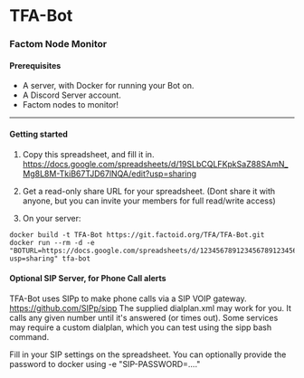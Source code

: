# TFA-Bot
### Factom Node Monitor

#### Prerequisites
* A server, with Docker for running your Bot on.
* A Discord Server account.
* Factom nodes to monitor!
----

#### Getting started

1. Copy this spreadsheet, and fill it in.
https://docs.google.com/spreadsheets/d/19SLbCQLFKpkSaZ88SAmN_Mg8L8M-TkiB67TJD67lNQA/edit?usp=sharing

2. Get a read-only share URL for your spreadsheet. (Dont share it with anyone, but you can invite your members for full read/write access)

3. On your server:

```
docker build -t TFA-Bot https://git.factoid.org/TFA/TFA-Bot.git
docker run --rm -d -e "BOTURL=https://docs.google.com/spreadsheets/d/123456789123456789123456789123456789/edit?usp=sharing" tfa-bot
```

#### Optional SIP Server, for Phone Call alerts

TFA-Bot uses SIPp to make phone calls via a SIP VOIP gateway.  https://github.com/SIPp/sipp
The supplied dialplan.xml may work for you. It calls any given number until it's answered (or times out).
Some services may require a custom dialplan, which you can test using the sipp bash command.

Fill in your SIP settings on the spreadsheet.  You can optionally provide the password to docker using -e "SIP-PASSWORD=...."